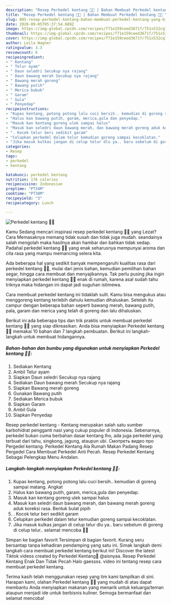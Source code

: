 ```yaml
---
description: "Resep Perkedel kentang 🥔🥔 | Bahan Membuat Perkedel kentang 🥔🥔 Yang Bikin Ngiler"
title: "Resep Perkedel kentang 🥔🥔 | Bahan Membuat Perkedel kentang 🥔🥔 Yang Bikin Ngiler"
slug: 805-resep-perkedel-kentang-bahan-membuat-perkedel-kentang-yang-bikin-ngiler
date: 2020-09-05T05:37:54.609Z
image: https://img-global.cpcdn.com/recipes/f71e159ceed3671f/751x532cq70/perkedel-kentang-🥔🥔-foto-resep-utama.jpg
thumbnail: https://img-global.cpcdn.com/recipes/f71e159ceed3671f/751x532cq70/perkedel-kentang-🥔🥔-foto-resep-utama.jpg
cover: https://img-global.cpcdn.com/recipes/f71e159ceed3671f/751x532cq70/perkedel-kentang-🥔🥔-foto-resep-utama.jpg
author: Leila Wagner
ratingvalue: 3.3
reviewcount: 6
recipeingredient:
- " Kentang"
- " Telur ayam"
- " Daun seledri Secukup nya rajang"
- " Daun bawang merah Secukup nya rajang"
- " Bawang merah goreng"
- " Bawang putih"
- " Merica bubuk"
- " Garam"
- " Gula"
- " Penyedap"
recipeinstructions:
- "Kupas kentang, potong potong lalu cuci bersih.. kemudian di goreng sampai matang. Angkat"
- "Halus kan bawang putih, garam, merica,gula dan penyedap."
- "Masuk kan kentang goreng ulek sampai halus"
- "Masuk kan seledri daun bawang merah, dan bawang merah goreng aduk koreksi rasa. Bentuk bulat pipih"
- ". Kocok telur beri sedikit garam"
- "Celupkan perkedel dalam telur kemudian goreng sampai kecoklatan."
- "Jika masuk kulkas jangan di celup telur dlu ya.. baru sebelum di goreng di celup telur.. selamat mencoba 🤗🤗"
categories:
- Resep
tags:
- perkedel
- kentang

katakunci: perkedel kentang 
nutrition: 176 calories
recipecuisine: Indonesian
preptime: "PT34M"
cooktime: "PT38M"
recipeyield: "3"
recipecategory: Lunch

---
```



![Perkedel kentang 🥔🥔](https://img-global.cpcdn.com/recipes/f71e159ceed3671f/751x532cq70/perkedel-kentang-🥔🥔-foto-resep-utama.jpg)

Kamu Sedang mencari inspirasi resep perkedel kentang 🥔🥔 yang Lezat? Cara Memasaknya memang tidak susah dan tidak juga mudah. seandainya salah mengolah maka hasilnya akan hambar dan bahkan tidak sedap. Padahal perkedel kentang 🥔🥔 yang enak seharusnya mempunyai aroma dan cita rasa yang mampu memancing selera kita.

Ada beberapa hal yang sedikit banyak mempengaruhi kualitas rasa dari perkedel kentang 🥔🥔, mulai dari jenis bahan, kemudian pemilihan bahan segar, hingga cara membuat dan menyajikannya. Tak perlu pusing jika ingin menyiapkan perkedel kentang 🥔🥔 enak di rumah, karena asal sudah tahu triknya maka hidangan ini dapat jadi suguhan istimewa.

Cara membuat perkedel kentang ini tidaklah sulit. Kamu bisa mengukus atau menggoreng kentang terlebih dahulu kemudian dihaluskan. Setelah itu campur dengan beberapa bahan seperti bawang merah, bawang putih, pala, garam dan merica yang telah di goreng dan lalu dihaluskan.


Berikut ini ada beberapa tips dan trik praktis untuk membuat perkedel kentang 🥔🥔 yang siap dikreasikan. Anda bisa menyiapkan Perkedel kentang 🥔🥔 memakai 10 bahan dan 7 langkah pembuatan. Berikut ini langkah-langkah untuk membuat hidangannya.

<!--inarticleads1-->

##### Bahan-bahan dan bumbu yang digunakan untuk menyiapkan Perkedel kentang 🥔🥔:

1. Sediakan  Kentang
1. Ambil  Telur ayam
1. Siapkan  Daun seledri Secukup nya rajang
1. Sediakan  Daun bawang merah Secukup nya rajang
1. Siapkan  Bawang merah goreng
1. Gunakan  Bawang putih
1. Sediakan  Merica bubuk
1. Siapkan  Garam
1. Ambil  Gula
1. Siapkan  Penyedap


Resep perkedel kentang - Kentang merupakan salah satu sumber karbohidrat pengganti nasi yang cukup populer di Indonesia. Sebenarnya, perkedel bukan cuma berbahan dasar kentang lho, ada juga perkedel yang terbuat dari tahu, singkong, jagung, ataupun ubi. Смотреть видео про Pergedel kentang. Perkedel Kentang Ala Rumah Makan Padang Resep Pergedel Cara Membuat Perkedel Anti Pecah. Resep Perkedel Kentang Sebagai Pelengkap Menu Andalan. 

<!--inarticleads2-->

##### Langkah-langkah menyiapkan Perkedel kentang 🥔🥔:

1. Kupas kentang, potong potong lalu cuci bersih.. kemudian di goreng sampai matang. Angkat
1. Halus kan bawang putih, garam, merica,gula dan penyedap.
1. Masuk kan kentang goreng ulek sampai halus
1. Masuk kan seledri daun bawang merah, dan bawang merah goreng aduk koreksi rasa. Bentuk bulat pipih
1. . Kocok telur beri sedikit garam
1. Celupkan perkedel dalam telur kemudian goreng sampai kecoklatan.
1. Jika masuk kulkas jangan di celup telur dlu ya.. baru sebelum di goreng di celup telur.. selamat mencoba 🤗🤗


Simpan ke bagian favorit Tersimpan di bagian favorit. Kurang seru bersantap tanpa kehadiran pendamping yang satu ini. Simak langkah demi langkah cara membuat perkedel kentang berikut ini! Discover the latest Tiktok videos created by Perkedel Kentang🥔 @aisnyaa. Resep Perkedel Kentang Enak Dan Tidak Pecah Halo gaessss. video ini tentang resep cara membuat perkedel kentang. 

Terima kasih telah menggunakan resep yang tim kami tampilkan di sini. Harapan kami, olahan Perkedel kentang 🥔🥔 yang mudah di atas dapat membantu Anda menyiapkan makanan yang menarik untuk keluarga/teman ataupun menjadi ide untuk berbisnis kuliner. Semoga bermanfaat dan selamat mencoba!
